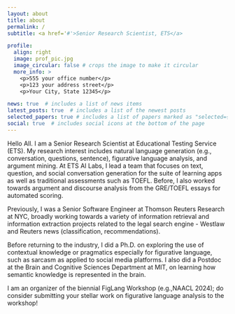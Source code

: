 ```yaml
---
layout: about
title: about
permalink: /
subtitle: <a href='#'>Senior Research Scientist, ETS</a> 

profile:
  align: right
  image: prof_pic.jpg
  image_circular: false # crops the image to make it circular
  more_info: >
    <p>555 your office number</p>
    <p>123 your address street</p>
    <p>Your City, State 12345</p>

news: true  # includes a list of news items
latest_posts: true  # includes a list of the newest posts
selected_papers: true # includes a list of papers marked as "selected={true}"
social: true  # includes social icons at the bottom of the page
---
```


Hello All. I am a Senior Research Scientist at Educational Testing Service (ETS). My research interest includes natural language generation (e.g., conversation, questions, sentence), figurative language analysis, and argument mining. At ETS AI Labs, I lead a team that focuses on text, question, and social conversation generation for the suite of learning apps as well as traditional assessments such as TOEFL. Before, I also worked towards argument and discourse analysis from the GRE/TOEFL essays for automated scoring. 

Previously, I was a Senior Software Engineer at Thomson Reuters Research at NYC, broadly working towards a variety of information retrieval and information extraction projects related to the legal search engine - Westlaw and Reuters news (classification, recommendations).

Before returning to the industry, I did a Ph.D. on exploring the use of contextual knowledge or pragmatics especially for figurative language, such as sarcasm as applied to social media platforms. I also did a Postdoc at the Brain and Cognitive Sciences Department at MIT, on learning how semantic knowledge is represented in the brain. 

I am an organizer of the biennial FigLang Workshop (e.g.,NAACL 2024); do consider submitting your stellar work on figurative language analysis to the workshop!
